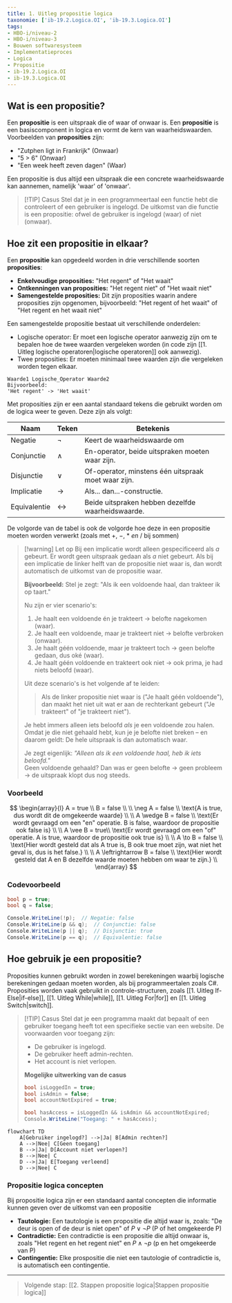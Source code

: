```yaml
---
title: 1. Uitleg propositie logica
taxonomie: ['ib-19.2.Logica.OI', 'ib-19.3.Logica.OI']
tags:
- HBO-i/niveau-2
- HBO-i/niveau-3
- Bouwen softwaresysteem
- Implementatieproces
- Logica
- Propositie
- ib-19.2.Logica.OI
- ib-19.3.Logica.OI
---
```


## Wat is een propositie?
Een **propositie** is een uitspraak die of waar of onwaar is. Een **propositie** is een basiscomponent in logica en vormt de kern van waarheidswaarden. Voorbeelden van **proposities** zijn:
- "Zutphen ligt in Frankrijk" (Onwaar)
- "5 > 6" (Onwaar)
- "Een week heeft zeven dagen" (Waar)

Een propositie is dus altijd een uitspraak die een concrete waarheidswaarde kan aannemen, namelijk 'waar' of 'onwaar'.

> [!TIP] Casus
> Stel dat je in een programmeertaal een functie hebt die controleert of een gebruiker is ingelogd. De uitkomst van die functie is een propositie: ofwel de gebruiker is ingelogd (waar) of niet (onwaar).

## Hoe zit een propositie in elkaar?
Een **propositie** kan opgedeeld worden in drie verschillende soorten **proposities**:
- **Enkelvoudige proposities:** "Het regent" of "Het waait"
- **Ontkenningen van proposities:** "Het regent niet" of "Het waait niet"
- **Samengestelde proposities:** Dit zijn proposities waarin andere proposities zijn opgenomen, bijvoorbeeld: "Het regent of het waait" of "Het regent en het waait niet"

Een samengestelde propositie bestaat uit verschillende onderdelen:
- Logische operator: Er moet een logische operator aanwezig zijn om te bepalen hoe de twee waarden vergeleken worden (in code zijn [[1. Uitleg logische operatoren|logische operatoren]] ook aanwezig).
- Twee proposities: Er moeten minimaal twee waarden zijn die vergeleken worden tegen elkaar.

```
Waarde1 Logische_Operator Waarde2
Bijvoorbeeld:
'Het regent' -> 'Het waait'
```

Met proposities zijn er een aantal standaard tekens die gebruikt worden om de logica weer te geven. Deze zijn als volgt:

| Naam         | Teken             | Betekenis                                           |
| ------------ | ----------------- | --------------------------------------------------- |
| Negatie      | $\neg$            | Keert de waarheidswaarde om                         |
| Conjunctie   | $\wedge$          | En-operator, beide uitspraken moeten waar zijn.     |
| Disjunctie   | $\vee$            | Of-operator, minstens één uitspraak moet waar zijn. |
| Implicatie   | $\to$             | Als... dan...-constructie.                          |
| Equivalentie | $\leftrightarrow$ | Beide uitspraken hebben dezelfde waarheidswaarde.   |
De volgorde van de tabel is ook de volgorde hoe deze in een propositie moeten worden verwerkt (zoals met $+, \ -, \ * \ en \ /$ bij sommen)

> [!warning] Let op
> Bij een implicatie wordt alleen gespecificeerd als *a* gebeurt. Er wordt geen uitspraak gedaan als *a* niet gebeurt. Als bij een implicatie de linker helft van de propositie niet waar is, dan wordt automatisch de uitkomst van de propositie waar.
> 
> **Bijvoorbeeld:**
> Stel je zegt: "Als ik een voldoende haal, dan trakteer ik op taart."
> 
> Nu zijn er vier scenario's:
> 1. Je haalt een voldoende én je trakteert → belofte nagekomen (waar).
> 2. Je haalt een voldoende, maar je trakteert niet → belofte verbroken (onwaar).
> 3. Je haalt géén voldoende, maar je trakteert toch → geen belofte gedaan, dus oké (waar).
> 4. Je haalt géén voldoende en trakteert ook niet → ook prima, je had niets beloofd (waar).
> 
> Uit deze scenario's is het volgende af te leiden:  
> > Als de linker propositie niet waar is ("Je haalt géén voldoende"), dan maakt het niet uit wat er aan de rechterkant gebeurt ("Je trakteert" of "je trakteert niet").  
> 
> Je hebt immers alleen iets beloofd _als_ je een voldoende zou halen. Omdat je die niet gehaald hebt, kun je je belofte niet breken – en daarom geldt:  De hele uitspraak is dan automatisch waar.
> 
> Je zegt eigenlijk: _"Alleen als ik een voldoende haal, heb ik iets beloofd."_  
> Geen voldoende gehaald? Dan was er geen belofte → geen probleem → de uitspraak klopt dus nog steeds.

### Voorbeeld
$$
\begin{array}{l}
A = true \\
B = false \\
\\
\neg A = false \\
\text{A is true, dus wordt dit de omgekeerde waarde} \\
\\
A \wedge B = false \\
\text{Er wordt gevraagd om een "en" operatie. B is false, waardoor de propositie ook false is} \\
 \\
A \vee B = true\\
\text{Er wordt gevraagd om een "of" operatie. A is true, waardoor de propositie ook true is} \\
 \\
A \to B = false  \\
 \text{Hier wordt gesteld dat als A true is, B ook true moet zijn, wat niet het geval is, dus is het false.} \\
 \\
A \leftrightarrow B = false \\
\text{Hier wordt gesteld dat A en B dezelfde waarde moeten hebben om waar te zijn.} \\
\end{array}
$$

### Codevoorbeeld
```csharp
bool p = true;
bool q = false;

Console.WriteLine(!p);  // Negatie: false
Console.WriteLine(p && q);  // Conjunctie: false
Console.WriteLine(p || q);  // Disjunctie: true
Console.WriteLine(p == q);  // Equivalentie: false
```

## Hoe gebruik je een propositie?
Proposities kunnen gebruikt worden in zowel berekeningen waarbij logische berekeningen gedaan moeten worden, als bij programmeertalen zoals C#. Proposities worden vaak gebruikt in controle-structuren, zoals [[1. Uitleg If-Else|if-else]], [[1. Uitleg While|while]], [[1. Uitleg For|for]] en [[1. Uitleg Switch|switch]].

> [!TIP] Casus 
> Stel dat je een programma maakt dat bepaalt of een gebruiker toegang heeft tot een specifieke sectie van een website. De voorwaarden voor toegang zijn:
> - De gebruiker is ingelogd.
> - De gebruiker heeft admin-rechten.
> - Het account is niet verlopen.
> 
> **Mogelijke uitwerking van de casus**
> ```csharp
> bool isLoggedIn = true;
> bool isAdmin = false;
> bool accountNotExpired = true;
>
> bool hasAccess = isLoggedIn && isAdmin && accountNotExpired;
> Console.WriteLine("Toegang: " + hasAccess);
> ```

```mermaid
flowchart TD
    A[Gebruiker ingelogd?] -->|Ja| B[Admin rechten?]
    A -->|Nee| C[Geen toegang]
    B -->|Ja| D[Account niet verlopen?]
    B -->|Nee| C
    D -->|Ja| E[Toegang verleend]
    D -->|Nee| C
```

### Propositie logica concepten
Bij propositie logica zijn er een standaard aantal concepten die informatie kunnen geven over de uitkomst van een propositie
- **Tautologie:** Een tautologie is een propositie die altijd waar is, zoals: "De deur is open of de deur is niet open" of $P \vee \neg P$ (P of het omgekeerde P)
- **Contradictie:** Een contradictie is een propositie die altijd onwaar is, zoals "Het regent en het regent niet" en $P \wedge \neg p$ (p en het omgekeerde van P)
- **Contingentie:** Elke prospositie die niet een tautologie of contradictie is, is automatisch een contingentie.

---

> Volgende stap: [[2. Stappen propositie logica|Stappen propositie logica]]

